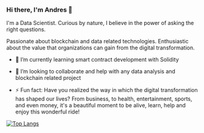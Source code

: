 ### Hi there, I'm Andres 👋

I'm a Data Scientist. Curious by nature, I believe in the power of asking the right questions. 

Passionate about blockchain and data related technologies. Enthusiastic about the value that organizations can gain from the digital transformation.

- 🌱 I’m currently learning smart contract development with Solidity

- 👯 I’m looking to collaborate and help with any data analysis and blockchain related project

- ⚡ Fun fact: Have you realized the way in which the digital transformation has shaped our lives? From business, to health, entertainment, sports, and even money, it's a beautiful moment to be alive, learn, help and enjoy this wonderful ride!

[![Top Langs](https://github-readme-stats.vercel.app/api/top-langs/?username=AndresNaza&layout=compact&hide=html)](https://github.com/anuraghazra/github-readme-stats)

